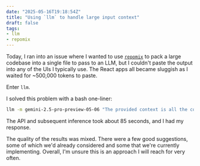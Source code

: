 ```yaml
---
date: "2025-05-16T19:18:54Z"
title: "Using `llm` to handle large input context"
draft: false
tags:
- llm
- repomix
---
```


Today, I ran into an issue where I wanted to use [`repomix`](https://repomix.com/) to pack a large codebase into a single file to pass to an LLM, but I couldn't paste the output into any of the UIs I typically use. The React apps all became sluggish as I waited for ~500,000 tokens to paste.

Enter `llm`.

I solved this problem with a bash one-liner:

```sh
llm -m gemini-2.5-pro-preview-05-06 "The provided context is all the code of an old codebase. Analyze this code and come up with high impact, meaningful improvements to make the codebase easier to work with." < repomix.output
```

The API and subsequent inference took about 85 seconds, and I had my response.

The quality of the results was mixed.
There were a few good suggestions, some of which we'd already considered and some that we're currently implementing.
Overall, I'm unsure this is an approach I will reach for very often.
